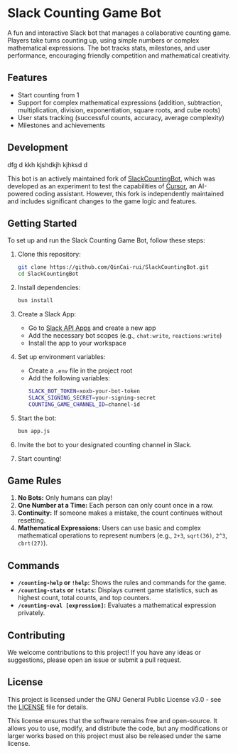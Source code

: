 # Slack Counting Game Bot

A fun and interactive Slack bot that manages a collaborative counting game. Players take turns counting up, using simple numbers or complex mathematical expressions. The bot tracks stats, milestones, and user performance, encouraging friendly competition and mathematical creativity.

## Features

- Start counting from 1
- Support for complex mathematical expressions (addition, subtraction, multiplication, division, exponentiation, square roots, and cube roots)
- User stats tracking (successful counts, accuracy, average complexity)
- Milestones and achievements

## Development


dfg d kkh kjshdkjh kjhksd  d

This bot is an actively maintained fork of [SlackCountingBot](https://github.com/carmex/SlackCountingBot), which was developed as an experiment to test the capabilities of [Cursor](https://www.cursor.so/), an AI-powered coding assistant. However, this fork is independently maintained and includes significant changes to the game logic and features.

## Getting Started

To set up and run the Slack Counting Game Bot, follow these steps:

1. Clone this repository:
   ```bash
   git clone https://github.com/QinCai-rui/SlackCountingBot.git
   cd SlackCountingBot
   ```

2. Install dependencies:
   ```bash
   bun install
   ```

3. Create a Slack App:
   - Go to [Slack API Apps](https://api.slack.com/apps) and create a new app
   - Add the necessary bot scopes (e.g., `chat:write`, `reactions:write`)
   - Install the app to your workspace

4. Set up environment variables:
   - Create a `.env` file in the project root
   - Add the following variables:
     ```bash
     SLACK_BOT_TOKEN=xoxb-your-bot-token
     SLACK_SIGNING_SECRET=your-signing-secret
     COUNTING_GAME_CHANNEL_ID=channel-id
     ```

5. Start the bot:
   ```bash
   bun app.js
   ```

6. Invite the bot to your designated counting channel in Slack.

7. Start counting!

## Game Rules

1. **No Bots:** Only humans can play!
2. **One Number at a Time:** Each person can only count once in a row.
3. **Continuity:** If someone makes a mistake, the count continues without resetting.
4. **Mathematical Expressions:** Users can use basic and complex mathematical operations to represent numbers (e.g., `2+3`, `sqrt(36)`, `2^3`, `cbrt(27)`).

## Commands

- **`/counting-help` or `!help`:** Shows the rules and commands for the game.
- **`/counting-stats` or `!stats`:** Displays current game statistics, such as highest count, total counts, and top counters.
- **`/counting-eval [expression]`:** Evaluates a mathematical expression privately.

## Contributing

We welcome contributions to this project! If you have any ideas or suggestions, please open an issue or submit a pull request.

## License

This project is licensed under the GNU General Public License v3.0 - see the [LICENSE](LICENSE) file for details.

This license ensures that the software remains free and open-source. It allows you to use, modify, and distribute the code, but any modifications or larger works based on this project must also be released under the same license.
